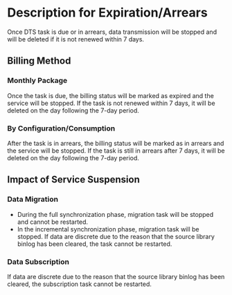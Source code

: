 # Description for Expiration/Arrears

Once DTS task is due or in arrears, data transmission will be stopped and will be deleted if it is not renewed within 7 days.

## Billing Method

### Monthly Package

Once the task is due, the billing status will be marked as expired and the service will be stopped. If the task is not renewed within 7 days, it will be deleted on the day following the 7-day period.

### By Configuration/Consumption

After the task is in arrears, the billing status will be marked as in arrears and the service will be stopped. If the task is still in arrears after 7 days, it will be deleted on the day following the 7-day period.

## Impact of Service Suspension

### Data Migration

- During the full synchronization phase, migration task will be stopped and cannot be restarted.
- In the incremental synchronization phase, migration task will be stopped. If data are discrete due to the reason that the source library binlog has been cleared, the task cannot be restarted.

### Data Subscription

If data are discrete due to the reason that the source library binlog has been cleared, the subscription task cannot be restarted.

